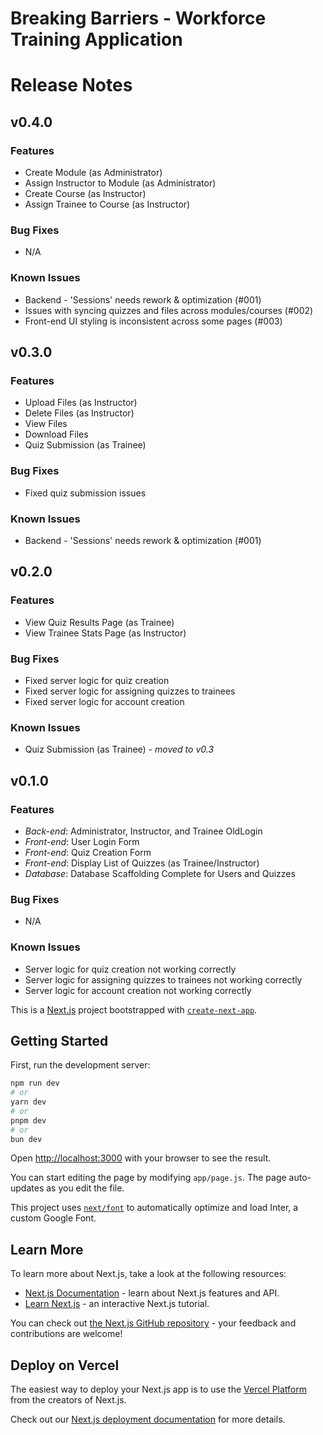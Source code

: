 # Breaking Barriers - Workforce Training Application

# Release Notes

## v0.4.0

### Features

- Create Module (as Administrator)
- Assign Instructor to Module (as Administrator)
- Create Course (as Instructor)
- Assign Trainee to Course (as Instructor)

### Bug Fixes

- N/A

### Known Issues

- Backend - 'Sessions' needs rework & optimization (#001)
- Issues with syncing quizzes and files across modules/courses (#002)
- Front-end UI styling is inconsistent across some pages (#003)

## v0.3.0

### Features

- Upload Files (as Instructor)
- Delete Files (as Instructor)
- View Files
- Download Files
- Quiz Submission (as Trainee)

### Bug Fixes

- Fixed quiz submission issues

### Known Issues

- Backend - 'Sessions' needs rework & optimization (#001)

## v0.2.0

### Features

- View Quiz Results Page (as Trainee)
- View Trainee Stats Page (as Instructor)

### Bug Fixes

- Fixed server logic for quiz creation
- Fixed server logic for assigning quizzes to trainees
- Fixed server logic for account creation

### Known Issues

- Quiz Submission (as Trainee) - _moved to v0.3_

## v0.1.0

### Features

- _Back-end_: Administrator, Instructor, and Trainee OldLogin
- _Front-end_: User Login Form
- _Front-end_: Quiz Creation Form
- _Front-end_: Display List of Quizzes (as Trainee/Instructor)
- _Database_: Database Scaffolding Complete for Users and Quizzes

### Bug Fixes

- N/A

### Known Issues

- Server logic for quiz creation not working correctly
- Server logic for assigning quizzes to trainees not working correctly
- Server logic for account creation not working correctly

This is a [Next.js](https://nextjs.org/) project bootstrapped with [`create-next-app`](https://github.com/vercel/next.js/tree/canary/packages/create-next-app).

## Getting Started

First, run the development server:

```bash
npm run dev
# or
yarn dev
# or
pnpm dev
# or
bun dev
```

Open [http://localhost:3000](http://localhost:3000) with your browser to see the result.

You can start editing the page by modifying `app/page.js`. The page auto-updates as you edit the file.

This project uses [`next/font`](https://nextjs.org/docs/basic-features/font-optimization) to automatically optimize and load Inter, a custom Google Font.

## Learn More

To learn more about Next.js, take a look at the following resources:

- [Next.js Documentation](https://nextjs.org/docs) - learn about Next.js features and API.
- [Learn Next.js](https://nextjs.org/learn) - an interactive Next.js tutorial.

You can check out [the Next.js GitHub repository](https://github.com/vercel/next.js/) - your feedback and contributions are welcome!

## Deploy on Vercel

The easiest way to deploy your Next.js app is to use the [Vercel Platform](https://vercel.com/new?utm_medium=default-template&filter=next.js&utm_source=create-next-app&utm_campaign=create-next-app-readme) from the creators of Next.js.

Check out our [Next.js deployment documentation](https://nextjs.org/docs/deployment) for more details.
